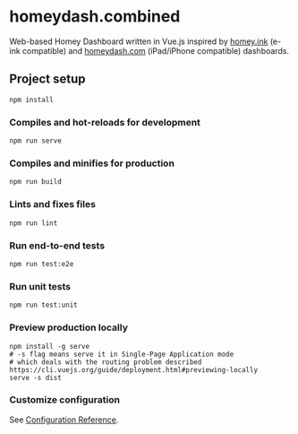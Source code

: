 # homeydash.combined
Web-based Homey Dashboard written in Vue.js inspired by  [homey.ink](https://github.com/athombv/homey.ink) (e-ink compatible) and [homeydash.com](https://github.com/daneedk/homeydash.com) (iPad/iPhone compatible) dashboards.

## Project setup
```
npm install
```

### Compiles and hot-reloads for development
```
npm run serve
```

### Compiles and minifies for production
```
npm run build
```

### Lints and fixes files
```
npm run lint
```

### Run end-to-end tests
```
npm run test:e2e
```

### Run unit tests
```
npm run test:unit
```

### Preview production locally
```
npm install -g serve
# -s flag means serve it in Single-Page Application mode
# which deals with the routing problem described https://cli.vuejs.org/guide/deployment.html#previewing-locally
serve -s dist
```

### Customize configuration
See [Configuration Reference](https://cli.vuejs.org/config/).

